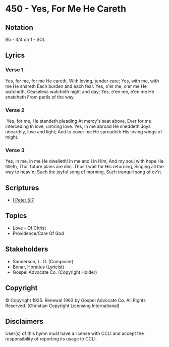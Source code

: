 # 450 - Yes, For Me He Careth

## Notation

Bb - 3/4 on 1 - SOL

## Lyrics

### Verse 1

Yes, for me, for me He careth, With loving, tender care; Yes, with me, with me He shareth Each burden and each fear. Yes, o'er me, o'er me He watcheth, Ceaseless watcheth night and day; Yes, e'en me, e'en me He snatcheth From perils of the way.

### Verse 2

 Yes, for me, He standeth pleading At mercy's seat above, Ever for me interceding In love, untiring love. Yes, in me abroad He sheddeth Joys unearthly, love and light; And to cover me He spreadeth His loving wings of might.

### Verse 3

Yes, in me, in me He dwelleth! In me and I in Him, And my soul with hope He filleth, Tho' future plans are dim. Thus I wait for His returning, Singing all the way to heav'n; Such the joyful song of morning, Such tranquil song of ev'n. 


## Scriptures

- [I Peter 5:7](https://www.biblegateway.com/passage/?search=I%20Peter%205%3A7)

## Topics

- Love - Of Christ
- Providence/Care Of God

## Stakeholders

- Sanderson, L. O. (Composer)
- Bonar, Horatius (Lyricist)
- Gospel Advocate Co. (Copyright Holder)

## Copyright

© Copyright 1935. Renewal 1963 by Gospel Advocate Co. All Rights Reserved.
(Christian Copyright Licensing International)

## Disclaimers

User(s) of this hymn must have a license with CCLI and accept the responsibility of reporting its usage to CCLI.

